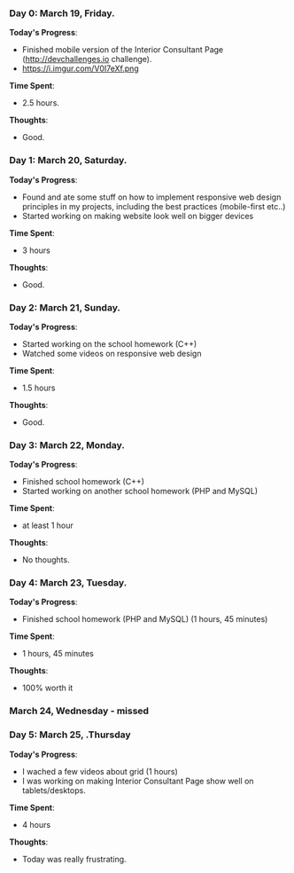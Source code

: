 ### Day 0: March 19, Friday.

**Today's Progress**: 
- Finished mobile version of the Interior Consultant Page (http://devchallenges.io challenge).
- https://i.imgur.com/V0I7eXf.png

**Time Spent**:
- 2.5 hours.

**Thoughts**: 
- Good.

### Day 1: March 20, Saturday.

**Today's Progress**: 
- Found and ate some stuff on how to implement responsive web design principles in my projects, including the best practices (mobile-first etc..)
- Started working on making website look well on bigger devices

**Time Spent**:
- 3 hours

**Thoughts**: 
- Good.


### Day 2: March 21, Sunday.

**Today's Progress**: 
- Started working on the school homework (C++)
- Watched some videos on responsive web design

**Time Spent**:
- 1.5 hours

**Thoughts**: 
- Good.

### Day 3: March 22, Monday.

**Today's Progress**: 
- Finished school homework (C++)
- Started working on another school homework (PHP and MySQL)

**Time Spent**:
- at least 1 hour

**Thoughts**: 
- No thoughts.

### Day 4: March 23, Tuesday.

**Today's Progress**: 
- Finished school homework (PHP and MySQL) (1 hours, 45 minutes)

**Time Spent**:
- 1 hours, 45 minutes

**Thoughts**: 
- 100% worth it

### March 24, Wednesday - missed

### Day 5: March 25, .Thursday

**Today's Progress**: 
- I wached a few videos about grid (1 hours)
- I was working on making Interior Consultant Page show well on tablets/desktops.

**Time Spent**:
- 4 hours

**Thoughts**: 
- Today was really frustrating. 
